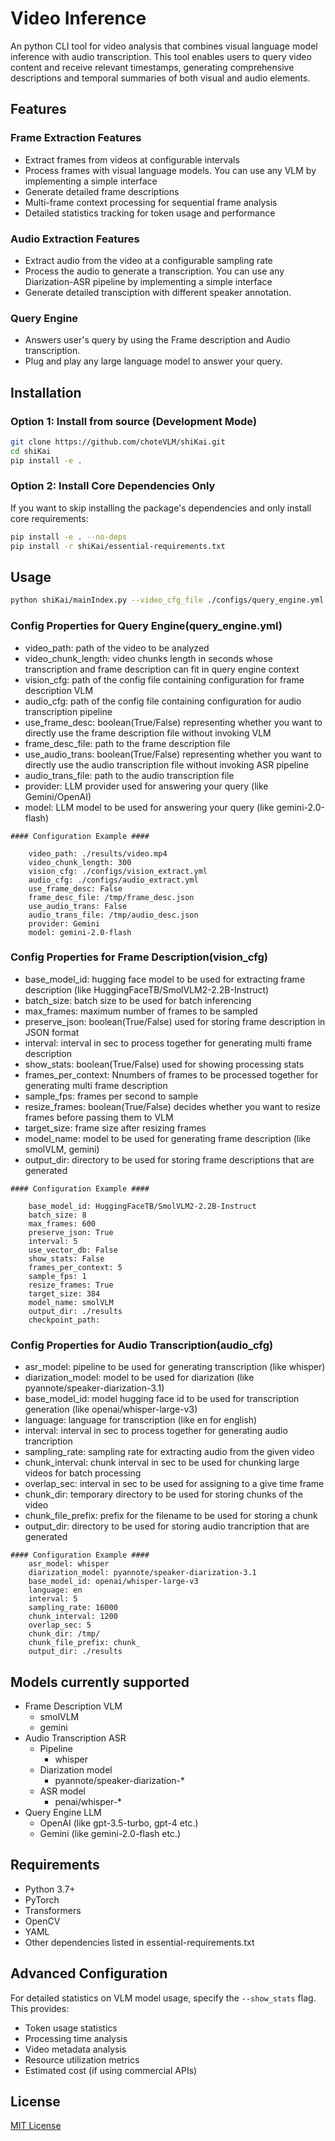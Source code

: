 # Video Inference

An python CLI tool for video analysis that combines visual language model inference with audio transcription. This tool enables users to query video content and receive relevant timestamps, generating comprehensive descriptions and temporal summaries of both visual and audio elements.

## Features

### Frame Extraction Features
- Extract frames from videos at configurable intervals
- Process frames with visual language models. You can use any VLM by implementing a simple interface
- Generate detailed frame descriptions
- Multi-frame context processing for sequential frame analysis
- Detailed statistics tracking for token usage and performance

### Audio Extraction Features
- Extract audio from the video at a configurable sampling rate
- Process the audio to generate a transcription. You can use any Diarization-ASR pipeline by implementing a simple interface
- Generate detailed transciption with different speaker annotation.

### Query Engine
- Answers user's query by using the Frame description and Audio transcription.
- Plug and play any large language model to answer your query.

## Installation

### Option 1: Install from source (Development Mode)

```bash
git clone https://github.com/choteVLM/shiKai.git
cd shiKai
pip install -e .
```

### Option 2: Install Core Dependencies Only

If you want to skip installing the package's dependencies and only install core requirements:

```bash
pip install -e . --no-deps
pip install -r shiKai/essential-requirements.txt
```

## Usage

```bash
python shiKai/mainIndex.py --video_cfg_file ./configs/query_engine.yml
```

### Config Properties for Query Engine(query_engine.yml)

- video_path: path of the video to be analyzed
- video_chunk_length: video chunks length in seconds whose transcription and frame description can fit in query engine context
- vision_cfg: path of the config file containing configuration for frame description VLM
- audio_cfg: path of the config file containing configuration for audio transcription pipeline
- use_frame_desc: boolean(True/False) representing whether you want to directly use the frame description file without invoking VLM  
- frame_desc_file: path to the frame description file
- use_audio_trans: boolean(True/False) representing whether you want to directly use the audio transcription file without invoking ASR pipeline  
- audio_trans_file: path to the audio transcription file
- provider: LLM provider used for answering your query (like Gemini/OpenAI)
- model: LLM model to be used for answering your query (like gemini-2.0-flash)

```
#### Configuration Example ####

    video_path: ./results/video.mp4
    video_chunk_length: 300
    vision_cfg: ./configs/vision_extract.yml
    audio_cfg: ./configs/audio_extract.yml
    use_frame_desc: False
    frame_desc_file: /tmp/frame_desc.json
    use_audio_trans: False
    audio_trans_file: /tmp/audio_desc.json
    provider: Gemini
    model: gemini-2.0-flash
```

### Config Properties for Frame Description(vision_cfg)

- base_model_id: hugging face model to be used for extracting frame description (like HuggingFaceTB/SmolVLM2-2.2B-Instruct)
- batch_size: batch size to be used for batch inferencing
- max_frames: maximum number of frames to be sampled
- preserve_json: boolean(True/False) used for storing frame description in JSON format
- interval: interval in sec to process together for generating multi frame description
- show_stats: boolean(True/False) used for showing processing stats
- frames_per_context: Nnumbers of frames to be processed together for generating multi frame description
- sample_fps: frames per second to sample 
- resize_frames: boolean(True/False) decides whether you want to resize frames before passing them to VLM
- target_size: frame size after resizing frames
- model_name: model to be used for generating frame description (like smolVLM, gemini)
- output_dir: directory to be used for storing frame descriptions that are generated

```
#### Configuration Example ####

    base_model_id: HuggingFaceTB/SmolVLM2-2.2B-Instruct
    batch_size: 8
    max_frames: 600 
    preserve_json: True
    interval: 5
    use_vector_db: False
    show_stats: False
    frames_per_context: 5
    sample_fps: 1
    resize_frames: True
    target_size: 384
    model_name: smolVLM
    output_dir: ./results
    checkpoint_path:
```

### Config Properties for Audio Transcription(audio_cfg)

- asr_model: pipeline to be used for generating transcription (like whisper)
- diarization_model: model to be used for diarization (like pyannote/speaker-diarization-3.1)
- base_model_id: model hugging face id to be used for transcription generation (like openai/whisper-large-v3)
- language: language for transcription (like en for english)
- interval:  interval in sec to process together for generating audio trancription
- sampling_rate: sampling rate for extracting audio from the given video
- chunk_interval: chunk interval in sec to be used for chunking large videos for batch processing
- overlap_sec: interval in sec to be used for assigning to a give time frame 
- chunk_dir: temporary directory to be used for storing chunks of the video
- chunk_file_prefix: prefix for the filename to be used for storing a chunk
- output_dir:  directory to be used for storing audio trancription that are generated

```
#### Configuration Example ####
    asr_model: whisper
    diarization_model: pyannote/speaker-diarization-3.1
    base_model_id: openai/whisper-large-v3
    language: en
    interval: 5
    sampling_rate: 16000
    chunk_interval: 1200
    overlap_sec: 5
    chunk_dir: /tmp/
    chunk_file_prefix: chunk_
    output_dir: ./results
```


## Models currently supported
- Frame Description VLM
    - smolVLM
    - gemini
- Audio Transcription ASR
    - Pipeline
        - whisper
    - Diarization model
        - pyannote/speaker-diarization-*
    - ASR model
        - penai/whisper-*
- Query Engine LLM
    - OpenAI (like gpt-3.5-turbo, gpt-4 etc.)
    - Gemini (like gemini-2.0-flash etc.)

## Requirements

- Python 3.7+
- PyTorch
- Transformers
- OpenCV
- YAML
- Other dependencies listed in essential-requirements.txt

## Advanced Configuration

For detailed statistics on VLM model usage, specify the `--show_stats` flag. This provides:

- Token usage statistics
- Processing time analysis
- Video metadata analysis
- Resource utilization metrics
- Estimated cost (if using commercial APIs)

## License

[MIT License](LICENSE)
